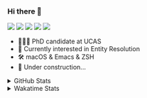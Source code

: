 ### Hi there 👋

[![](https://img.shields.io/badge/-Email-325180?logo=maildotru&logoColor=white&style=flat-square)](mailto://wang@tianshu.me)
[![](https://img.shields.io/badge/-GitHub-black?logo=GitHub&style=flat-square)](https://github.com/tshu-w)
[![](https://img.shields.io/badge/-Telegram-26a5e4?labelColor=fafafa&logo=telegram&style=flat-square)](https://t.me/tshu_w) 
[![](https://img.shields.io/badge/-Twitter-1da1f2?logo=Twitter&logoColor=white&style=flat-square)](https://twitter.com/tshu_w)
[![](https://komarev.com/ghpvc/?username=tshu-w&color=blueviolet&style=flat-square)]()



- 🧑🏻‍🎓 PhD candidate at UCAS
- 🔭 Currently interested in Entity Resolution
- 🛠 macOS & Emacs & ZSH
- 🚧 Under construction...

<details>

<summary>GitHub Stats</summary>

![Tianshu's GitHub stats](https://github-readme-stats.vercel.app/api?username=tshu-w&show_icons=true&theme=buefy&count_private=true)
  
</details>


<details>
  <summary>Wakatime Stats</summary>

  Currently, files accessed by tramp cannot be tracked by wakatime, see https://github.com/wakatime/wakatime-mode/issues/27
  <br>
  
<!--START_SECTION:waka-->
**I'm an Early 🐤** 

```text
🌞 Morning    60 commits     ████░░░░░░░░░░░░░░░░░░░░░   18.29% 
🌆 Daytime    112 commits    ████████░░░░░░░░░░░░░░░░░   34.15% 
🌃 Evening    145 commits    ███████████░░░░░░░░░░░░░░   44.21% 
🌙 Night      11 commits     ░░░░░░░░░░░░░░░░░░░░░░░░░   3.35%

```
📅 **I'm Most Productive on Saturday** 

```text
Monday       80 commits     ██████░░░░░░░░░░░░░░░░░░░   24.39% 
Tuesday      48 commits     ███░░░░░░░░░░░░░░░░░░░░░░   14.63% 
Wednesday    29 commits     ██░░░░░░░░░░░░░░░░░░░░░░░   8.84% 
Thursday     26 commits     ██░░░░░░░░░░░░░░░░░░░░░░░   7.93% 
Friday       27 commits     ██░░░░░░░░░░░░░░░░░░░░░░░   8.23% 
Saturday     81 commits     ██████░░░░░░░░░░░░░░░░░░░   24.7% 
Sunday       37 commits     ██░░░░░░░░░░░░░░░░░░░░░░░   11.28%

```


📊 **This Week I Spent My Time On** 

```text
💬 Programming Languages: 
sh                       28 hrs 57 mins      ██████████████████░░░░░░░   72.8% 
Emacs Lisp               4 hrs 32 mins       ██░░░░░░░░░░░░░░░░░░░░░░░   11.43% 
Org                      4 hrs 29 mins       ██░░░░░░░░░░░░░░░░░░░░░░░   11.3% 
Python                   44 mins             ░░░░░░░░░░░░░░░░░░░░░░░░░   1.85% 
Other                    29 mins             ░░░░░░░░░░░░░░░░░░░░░░░░░   1.26%

🔥 Editors: 
Zsh                      28 hrs 57 mins      ██████████████████░░░░░░░   72.8% 
Emacs                    10 hrs 45 mins      ██████░░░░░░░░░░░░░░░░░░░   27.03% 
Sublime Text             4 mins              ░░░░░░░░░░░░░░░░░░░░░░░░░   0.17%

🐱‍💻 Projects: 
multimodalER             20 hrs 20 mins      ████████████░░░░░░░░░░░░░   51.14% 
Terminal                 6 hrs 23 mins       ████░░░░░░░░░░░░░░░░░░░░░   16.06% 
Unknown Project          5 hrs 24 mins       ███░░░░░░░░░░░░░░░░░░░░░░   13.59% 
emacs                    4 hrs 39 mins       ███░░░░░░░░░░░░░░░░░░░░░░   11.71% 
entity_resolution        1 hr 24 mins        █░░░░░░░░░░░░░░░░░░░░░░░░   3.56%

💻 Operating System: 
Linux                    23 hrs 41 mins      ███████████████░░░░░░░░░░   59.57% 
Mac                      16 hrs 4 mins       ██████████░░░░░░░░░░░░░░░   40.43%

```

**I Mostly Code in Python** 

```text
Python                   5 repos             ███████░░░░░░░░░░░░░░░░░░   27.78% 
JavaScript               3 repos             ████░░░░░░░░░░░░░░░░░░░░░   16.67% 
HTML                     2 repos             ██░░░░░░░░░░░░░░░░░░░░░░░   11.11% 
Emacs Lisp               2 repos             ██░░░░░░░░░░░░░░░░░░░░░░░   11.11% 
TeX                      2 repos             ██░░░░░░░░░░░░░░░░░░░░░░░   11.11%

```



 Last Updated on 15/07/2021
<!--END_SECTION:waka-->
</details>
